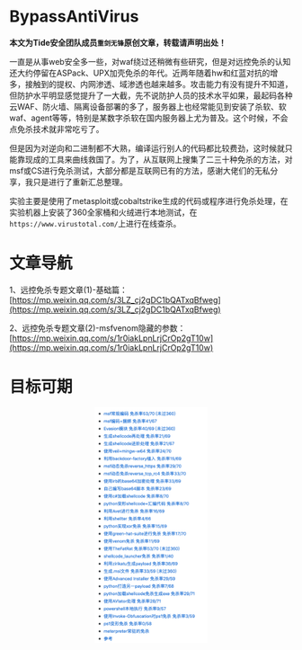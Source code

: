 # BypassAntiVirus

**本文为Tide安全团队成员`重剑无锋`原创文章，转载请声明出处！**

一直是从事web安全多一些，对waf绕过还稍微有些研究，但是对远控免杀的认知还大约停留在ASPack、UPX加壳免杀的年代。近两年随着hw和红蓝对抗的增多，接触到的提权、内网渗透、域渗透也越来越多。攻击能力有没有提升不知道，但防护水平明显感觉提升了一大截，先不说防护人员的技术水平如果，最起码各种云WAF、防火墙、隔离设备部署的多了，服务器上也经常能见到安装了杀软、软waf、agent等等，特别是某数字杀软在国内服务器上尤为普及。这个时候，不会点免杀技术就非常吃亏了。

但是因为对逆向和二进制都不大熟，编译运行别人的代码都比较费劲，这时候就只能靠现成的工具来曲线救国了。为了，从互联网上搜集了二三十种免杀的方法，对msf或CS进行免杀测试，大部分都是互联网已有的方法，感谢大佬们的无私分享，我只是进行了重新汇总整理。

实验主要是使用了metasploit或cobaltstrike生成的代码或程序进行免杀处理，在实验机器上安装了360全家桶和火绒进行本地测试，在`https://www.virustotal.com/`上进行在线查杀。


# 文章导航

1、远控免杀专题文章(1)-基础篇：[https://mp.weixin.qq.com/s/3LZ_cj2gDC1bQATxqBfweg](https://mp.weixin.qq.com/s/3LZ_cj2gDC1bQATxqBfweg)

2、远控免杀专题文章(2)-msfvenom隐藏的参数：[https://mp.weixin.qq.com/s/1r0iakLpnLrjCrOp2gT10w](https://mp.weixin.qq.com/s/1r0iakLpnLrjCrOp2gT10w)

# 目标可期

<div align=center><img src=images/0.png width=40% ></div>



